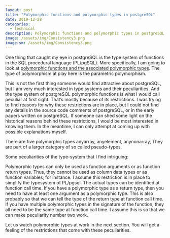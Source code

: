 ```yaml
---
layout: post
title: "Polymorphic functions and polymorphic types in postgreSQL"
date: 2019-12-28
categories:
  - technical 
description: Polymorphic functions and polymorphic types in postgreSQL
image: /assets/img/Consistency3.png
image-sm: /assets/img/Consistency3.png
---
```

One thing that caught my eye in postgreSQL is the type system of functions in the SQL procedural language (PL/pgSQL). More specifically, I am going to look at <a href="https://www.postgresql.org/docs/current/extend-type-system.html#EXTEND-TYPES-POLYMORPHIC">polymorphic functions and the associated polymorphic types</a>. The type of polymorphism at play here is the parametric polymorphism.

This is not the first thing someone would find attractive about postgreSQL, but I am very much interested in type systems and their peculiarities. And the type system of postgreSQL polymorphic functions is what I would call peculiar at first sight. That’s mostly because of its restrictions. I was trying to find reasons for why these restrictions are in place, but I could not find any details in the source code comments of postgreSQL, or in the early papers written on postgreSQL. If someone can shed some light on the historical reasons behind these restrictions, I would be most interested in knowing them. In the meantime, I can only attempt at coming up with possible explanations myself.

There are five polymorphic types anyarray, anyelement, anynonarray, They are part of a larger category of so called pseudo-types.

Some peculiarities of the type-system that I find intriguing:

Polymorphic types can only be used as function arguments or as function return types. Thus, they cannot be used as column data types or as function variables, for instance. I assume this restriction is in place to simplify the typesystem of PL/pgsql. The actual types can be identified at function call time.
If you have a polymorphic type as a return type, then you need to have at least one argument as a polymorphic type. This is also probably so that we can tell the type of the return type at function call time.
If you have multiple polymorphic types in the signature of the function, they all need to be the same type at function call time. I assume this is so that we can make peculiarity number two work.

Let us watch polymorphic types at work in the next section. You will get a feeling of the restrictions that come with these peculiarities.

<script src="https://gist.github.com/farcasia/7aad8d5601c1a06d2e31fc71277dedba"></script>
<script src="https://gist.github.com/farcasia/00baba75a10a41564980e04b3448f763"></script>
<script src="https://gist.github.com/farcasia/b4f585b45d0cc6783eb9e7559426e85f"></script>

